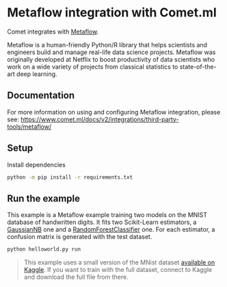 # Metaflow integration with Comet.ml

Comet integrates with [Metaflow](https://metaflow.org/).

Metaflow is a human-friendly Python/R library that helps scientists and engineers build and manage real-life data science projects. Metaflow was originally developed at Netflix to boost productivity of data scientists who work on a wide variety of projects from classical statistics to state-of-the-art deep learning.

## Documentation

For more information on using and configuring Metaflow integration, please see: https://www.comet.ml/docs/v2/integrations/third-party-tools/metaflow/

## Setup

Install dependencies

```bash
python -m pip install -r requirements.txt
```

## Run the example

This example is a Metaflow example training two models on the MNIST database of handwritten digits. It fits two Scikit-Learn estimators, a [GaussianNB](https://scikit-learn.org/stable/modules/generated/sklearn.naive_bayes.GaussianNB.html) one and a [RandomForestClassifier](https://scikit-learn.org/stable/modules/generated/sklearn.ensemble.RandomForestClassifier.html) one. For each estimator, a confusion matrix is generated with the test dataset.

```bash
python helloworld.py run
```

> This example uses a small version of the MNist dataset [available on Kaggle](https://www.kaggle.com/datasets/oddrationale/mnist-in-csv). If you want to train with the full dataset, connect to Kaggle and download the full file from there.
